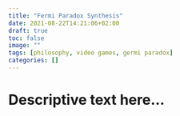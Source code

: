 ```yaml
---
title: "Fermi Paradox Synthesis"
date: 2021-08-22T14:21:06+02:00
draft: true
toc: false
image: ""
tags: [philosophy, video games, germi paradox]
categories: []
---
```


# Descriptive text here...
<!--more-->

